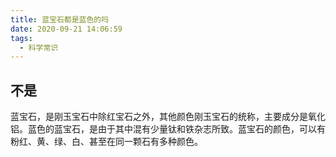 ```yaml
---
title: 蓝宝石都是蓝色的吗
date: 2020-09-21 14:06:59
tags:
  - 科学常识
---
```

## 不是
蓝宝石，是刚玉宝石中除红宝石之外，其他颜色刚玉宝石的统称，主要成分是氧化铝。蓝色的蓝宝石，是由于其中混有少量钛和铁杂志所致。蓝宝石的颜色，可以有粉红、黄、绿、白、甚至在同一颗石有多种颜色。
